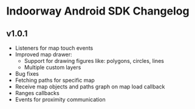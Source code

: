 # Indoorway Android SDK Changelog

## v1.0.1

- Listeners for map touch events
- Improved map drawer:
	- Support for drawing figures like: polygons, circles, lines
	- Multiple custom layers
- Bug fixes
- Fetching paths for specific map
- Receive map objects and paths graph on map load callback
- Ranges callbacks
- Events for proximity communication